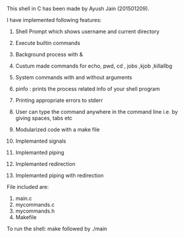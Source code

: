 This shell in C has been made by Ayush Jain (201501209). 

I have implemented following features:
1. Shell Prompt which shows username and current directory
2. Execute builtin commands
3. Background process with &
4. Custum made commands for echo, pwd, cd , jobs ,kjob ,killallbg
5. System commands with and without arguments 
6. pinfo :​  prints the process related info of your shell program
7. Printing appropriate errors to stderr
8. User can type the command anywhere in the command line i.e. by giving spaces, tabs etc
9. Modularized code with a make file

10. Implemanted signals
11. Implemanted piping
12. Implemanted redirection
13. Implemanted piping with redirection


File included are:
1. main.c
2. mycommands.c
3. mycommands.h
4. Makefile

To run the shell: make followed by ./main
